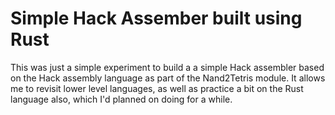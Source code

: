 # Simple Hack Assember built using Rust

This was just a simple experiment to build a a simple Hack assembler based on the Hack assembly language as part of the Nand2Tetris module. It allows me to revisit lower level languages, as well as practice a bit on the Rust language also, which I'd planned on doing for a while.
